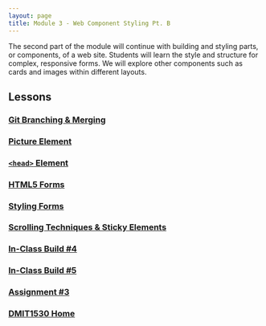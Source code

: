 ```yaml
---
layout: page
title: Module 3 - Web Component Styling Pt. B
---
```


The second part of the module will continue with building and styling parts, or components, of a web site. Students will learn the style and structure for complex, responsive forms. We will explore other components such as cards and images within different layouts.

## Lessons
### [Git Branching & Merging](24-git-branch-merge/)
### [Picture Element](25-picture/)
### [`<head>` Element](26-head/)
### [HTML5 Forms](27-forms/)
### [Styling Forms](28-styling-forms/)
### [Scrolling Techniques & Sticky Elements](29-scroll-sticky/)
### [In-Class Build #4](30-build-04/)
### [In-Class Build #5](31-build-05/)
### [Assignment #3](32-assignment3/)

### [DMIT1530 Home](../)